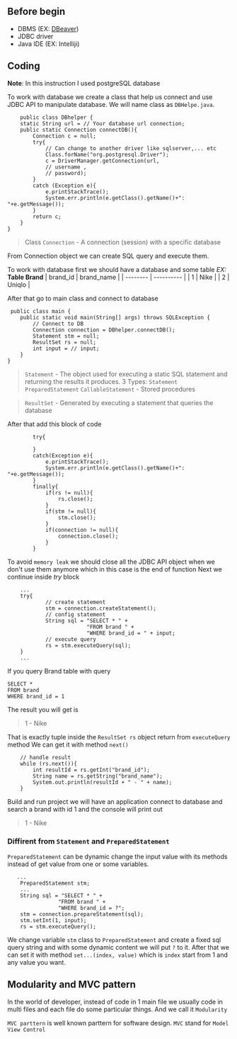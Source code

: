 ## Before begin
* DBMS (EX: [DBeaver](https://dbeaver.io/))
* JDBC driver
* Java IDE (EX: Intelliji)

## Coding
**Note**: In this instruction I used postgreSQL database

To work with database we create a class that help us connect and use JDBC API to manipulate database. We will name class as `DBHelpe.java`.
```
    public class DBhelper {
    static String url = // Your database url connection;
    public static Connection connectDB(){
        Connection c = null;
        try{
            // Can change to another driver like sqlserver,... etc
            Class.forName("org.postgresql.Driver");
            c = DriverManager.getConnection(url,
            // username ,
            // password);
        }
        catch (Exception e){
            e.printStackTrace();
            System.err.println(e.getClass().getName()+": "+e.getMessage());
        }
        return c;
    }
}
```
> Class `Connection` - A connection (session) with a specific database

From Connection object we can create SQL query and execute them.

To work with database first we should have a database and some table
*EX:*
**Table Brand**
| brand_id | brand_name |
| -------- | ---------- |
| 1        |    Nike    |
| 2        |    Uniqlo  |

After that go to main class and connect to database
```
 public class main {
    public static void main(String[] args) throws SQLException {
        // Connect to DB
        Connection connection = DBhelper.connectDB();
        Statement stm = null;
        ResultSet rs = null;
        int input = // input;
    }
}    
```
> `Statement` - The object used for executing a static SQL statement and returning the results it produces.
    3 Types:
    `Statement`
    `PreparedStatement`
    `CallableStatement` - Stored procedures

> `ResultSet` - Generated by executing a statement that queries the database

After that add this block of code
```
        try{
               
        }
        catch(Exception e){
            e.printStackTrace();
            System.err.println(e.getClass().getName()+": "+e.getMessage());
        }
        finally{
            if(rs != null){
                rs.close();
            }
            if(stm != null){
                stm.close();
            }
            if(connection != null){
                connection.close();
            }
        }
```
To avoid `memory leak` we should close all the JDBC API object when we don't use them anymore which in this case is the end of function
Next we continue inside *try* block
```
    ...
    try{
            // create statement
            stm = connection.createStatement();
            // config statement
            String sql = "SELECT * " +
                         "FROM brand " +
                         "WHERE brand_id = " + input;
            // execute query
            rs = stm.executeQuery(sql);
    }
    ...
```
If you query Brand table with query
```
SELECT *
FROM brand
WHERE brand_id = 1
```
The result you will get is
>1 - Nike

That is exactly tuple inside the `ResultSet rs` object return from `executeQuery` method
We can get it with method `next()`
```
    // handle result
    while (rs.next()){
        int resultId = rs.getInt("brand_id");
        String name = rs.getString("brand_name");
        System.out.println(resultId + " - " + name);
    }
```
Build and run project we will have an application connect to database and search a brand with id 1 and the console will print out
> 1 - Nike

### Diffirent from `Statement` and `PreparedStatement`
`PreparedStatement` can be dynamic change the input value with its methods instead of get value from one or some variables.
```
   ...
    PreparedStatement stm;
    ...
    String sql = "SELECT * " +
                "FROM brand " +
                "WHERE brand_id = ?";
    stm = connection.prepareStatement(sql);
    stm.setInt(1, input);
    rs = stm.executeQuery();
```
We change variable `stm` class to `PreparedStatement` and create a fixed sql query string and with some dynamic content we will put `?` to it. After that we can set it with method `set...(index, value)` which is `index` start from 1 and any value you want.

## Modularity and MVC pattern
In the world of developer, instead of code in 1 main file we usually code in multi files and each file do some particular things. And we call it `Modularity`

`MVC parttern` is well known parttern for software design. `MVC` stand for `Model View Control`




